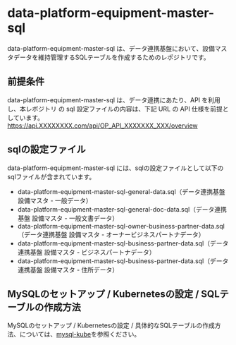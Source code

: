 # data-platform-equipment-master-sql
data-platform-equipment-master-sql は、データ連携基盤において、設備マスタデータを維持管理するSQLテーブルを作成するためのレポジトリです。  

## 前提条件  
data-platform-equipment-master-sql は、データ連携にあたり、API を利用し、本レポジトリ の sql 設定ファイルの内容は、下記 URL の API 仕様を前提としています。  
https://api.XXXXXXXX.com/api/OP_API_XXXXXXX_XXX/overview  

## sqlの設定ファイル
data-platform-equipment-master-sql には、sqlの設定ファイルとして以下のsqlファイルが含まれています。  

* data-platform-equipment-master-sql-general-data.sql（データ連携基盤 設備マスタ - 一般データ）  
* data-platform-equipment-master-sql-general-doc-data.sql（データ連携基盤 設備マスタ - 一般文書データ）
* data-platform-equipment-master-sql-owner-business-partner-data.sql（データ連携基盤 設備マスタ - オーナービジネスパートナデータ）
* data-platform-equipment-master-sql-business-partner-data.sql（データ連携基盤 設備マスタ - ビジネスパートナデータ）
* data-platform-equipment-master-sql-business-partner-data.sql（データ連携基盤 設備マスタ - 住所データ）

## MySQLのセットアップ / Kubernetesの設定 / SQLテーブルの作成方法
MySQLのセットアップ / Kubernetesの設定 / 具体的なSQLテーブルの作成方法、については、[mysql-kube](https://github.com/latonaio/mysql-kube)を参照ください。